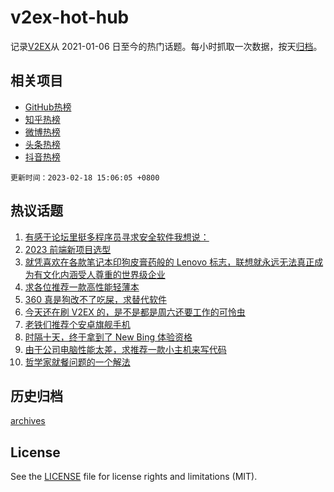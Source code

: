 # v2ex-hot-hub

 记录[V2EX](https://www.v2ex.com/)从 2021-01-06 日至今的热门话题。每小时抓取一次数据，按天[归档](archives)。
 
 ## 相关项目

- [GitHub热榜](https://github.com/snaildev/github-hot-hub)
- [知乎热榜](https://github.com/snaildev/zhihu-hot-hub)
- [微博热榜](https://github.com/snaildev/weibo-hot-hub)
- [头条热榜](https://github.com/snaildev/toutiao-hot-hub)
- [抖音热榜](https://github.com/snaildev/douyin-hot-hub)


 `更新时间：2023-02-18 15:06:05 +0800`

## 热议话题

1. [有感于论坛里挺多程序员寻求安全软件我想说：](https://www.v2ex.com/t/916977)
1. [2023 前端新项目选型](https://www.v2ex.com/t/916984)
1. [就凭喜欢在各款笔记本印狗皮膏药般的 Lenovo 标志，联想就永远无法真正成为有文化内涵受人尊重的世界级企业](https://www.v2ex.com/t/916980)
1. [求各位推荐一款高性能轻薄本](https://www.v2ex.com/t/917060)
1. [360 真是狗改不了吃屎，求替代软件](https://www.v2ex.com/t/916963)
1. [今天还在刷 V2EX 的，是不是都是周六还要工作的可怜虫](https://www.v2ex.com/t/917154)
1. [老铁们推荐个安卓旗舰手机](https://www.v2ex.com/t/916998)
1. [时隔十天，终于拿到了 New Bing 体验资格](https://www.v2ex.com/t/917107)
1. [由于公司电脑性能太差，求推荐一款小主机来写代码](https://www.v2ex.com/t/917008)
1. [哲学家就餐问题的一个解法](https://www.v2ex.com/t/917039)

## 历史归档

[archives](archives)

## License

See the [LICENSE](LICENSE) file for license rights and limitations (MIT).

